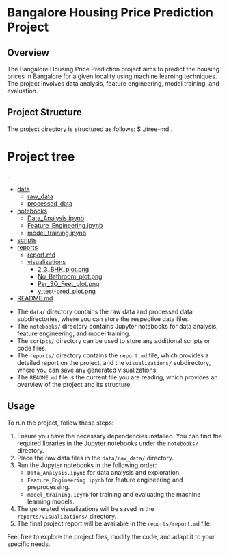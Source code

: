 # Bangalore Housing Price Prediction Project

## Overview

The Bangalore Housing Price Prediction project aims to predict the housing prices in Bangalore for a given locality using machine learning techniques. The project involves data analysis, feature engineering, model training, and evaluation.

## Project Structure
The project directory is structured as follows:
$ ./tree-md .
# Project tree

.
 * [data](./data)
   * [raw_data](./data/raw_data)
   * [processed_data](./data/processed_data)
 * [notebooks](./notebooks)
   * [Data_Analysis.ipynb](./notebooks/Data_Analysis.ipynb)
   * [Feature_Engineering.ipynb](./notebooks/Feature_Engineering.ipynb)
   * [model_training.ipynb](./notebooks/model_training.ipynb)
 * [scripts](./scripts)
 * [reports](./reports)
   * [report.md](./reports/report.md)
   * [visualizations](./reports/visualizations)
     * [2_3_BHK_plot.png](./reports/visualizations/2_3_BHK_plot.png)
     * [No_Bathroom_plot.png](./reports/visualizations/No_Bathroom_plot.png)
     * [Per_SQ_Feet_plot.png](./reports/visualizations/Per_SQ_Feet_plot.png)
     * [y_test-pred_plot.png](./reports/visualizations/y_test-pred_plot.png)
 * [README.md](./README.md)

- The `data/` directory contains the raw data and processed data subdirectories, where you can store the respective data files.
- The `notebooks/` directory contains Jupyter notebooks for data analysis, feature engineering, and model training.
- The `scripts/` directory can be used to store any additional scripts or code files.
- The `reports/` directory contains the `report.md` file, which provides a detailed report on the project, and the `visualizations/` subdirectory, where you can save any generated visualizations.
- The `README.md` file is the current file you are reading, which provides an overview of the project and its structure.

## Usage

To run the project, follow these steps:

1. Ensure you have the necessary dependencies installed. You can find the required libraries in the Jupyter notebooks under the `notebooks/` directory.
2. Place the raw data files in the `data/raw_data/` directory.
3. Run the Jupyter notebooks in the following order:
   - `Data_Analysis.ipynb` for data analysis and exploration.
   - `Feature_Engineering.ipynb` for feature engineering and preprocessing.
   - `model_training.ipynb` for training and evaluating the machine learning models.
4. The generated visualizations will be saved in the `reports/visualizations/` directory.
5. The final project report will be available in the `reports/report.md` file.

Feel free to explore the project files, modify the code, and adapt it to your specific needs.


